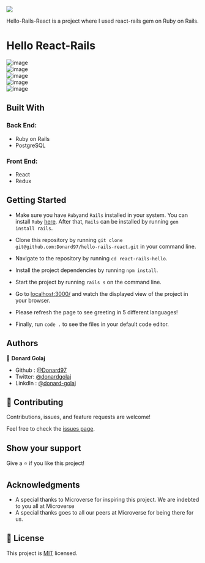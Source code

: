 ![](https://img.shields.io/badge/Microverse-blueviolet)

Hello-Rails-React is a project where I used react-rails gem on Ruby on Rails.

# Hello React-Rails
![image](https://user-images.githubusercontent.com/74506933/149950962-eee94b14-1d88-4e1a-9fa7-73170b0544f8.png) <br>
![image](https://user-images.githubusercontent.com/74506933/149951755-a214aa33-bb37-456a-8059-c28d7f064b6c.png)<br>
![image](https://user-images.githubusercontent.com/74506933/149951438-189f1423-61dd-44d6-8b47-5a6e76015ae1.png)<br>
![image](https://user-images.githubusercontent.com/74506933/149951512-16a81758-5a2f-44f1-883e-8d5fa34e3f09.png)<br>
![image](https://user-images.githubusercontent.com/74506933/149951600-ff6d9d96-3430-462f-9d7f-5a9b16a4f0c5.png)



## Built With

### Back End:
- Ruby on Rails
- PostgreSQL

### Front End:
- React
- Redux

## Getting Started

- Make sure you have `Ruby`and `Rails` installed in your system. You can install `Ruby` [here](https://www.ruby-lang.org/en/documentation/installation/). After that, `Rails` can be installed by running `gem install rails`.

- Clone this repository by running `git clone git@github.com:Donard97/hello-rails-react.git` in your command line.

- Navigate to the repository by running `cd react-rails-hello`.

- Install the project dependencies by running `npm install`.

- Start the project by running `rails s` on the command line.

- Go to [localhost:3000/](http://localhost:3000/) and watch the displayed view of the project in your browser.

- Please refresh the page to see greeting in 5 different languages!

- Finally, run `code .` to see the files in your default code editor.

## Authors

👤 **Donard Golaj**

- Github : [@Donard97](https://github.com/Donard97)
- Twitter: [@donardgolaj](https://twitter.com/donardgolaj)
- LinkdIn : [@donard-golaj](https://www.linkedin.com/in/donard-golaj/)


## 🤝 Contributing

Contributions, issues, and feature requests are welcome!

Feel free to check the [issues page](https://github.com/Donard97/hello-rails-react/issues).

## Show your support

Give a ⭐️ if you like this project!

## Acknowledgments

- A special thanks to Microverse for inspiring this project. We are indebted to you all at Microverse
- A special thanks goes to all our peers at Microverse for being there for us.

## 📝 License

This project is [MIT](./LICENSE) licensed.
